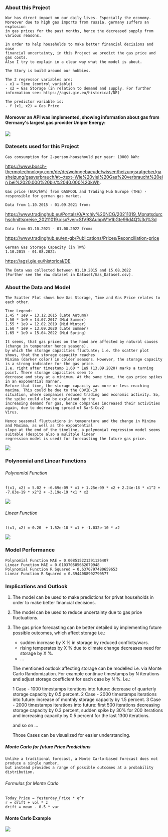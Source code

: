 ### About this Project
    
    War has direct impact on our daily lives. Especially the economy.
    Moreover due to high gas imports from russia, germany suffers an explosion
    in gas prices for the past months, hence the decreased supply from
    various reasons.

    In order to help households to make better financial decisions and ease
    financial uncertainty, in this Project we predict the gas price and gas costs.
    Also I try to explain in a clear way what the model is about.
    
    The Story is build around our hobbies.

    The 2 regressor variables are:
    - x1 = Time (control variable)
    - x2 = Gas Storage (in relation to demand and supply. For further information see: https://agsi.gie.eu/historical/DE)

    The predictor variable is:
    - f (x1, x2) = Gas Price

#### Moreover an API was implemented, showing information about gas from Germany's largest gas provider Uniper Energy:
![](Images/API.png)


### Datesets used for this Project

    Gas consumption for 2-person-househould per year: 10000 kWh:

https://www.bosch-thermotechnology.com/de/de/wohngebaeude/wissen/heizungsratgeber/gasheizung/gasverbrauch/#:~:text=Wie%20viel%20Gas%20verbraucht%20ein,bei%2020.000%20bis%2040.000%20kWh.

    Gas price (EUR/kWh) from GASPOOL and Trading Hub Europe (THE) - responsible for german gas market.
   
    Data from 1.10.2015 - 01.09.2021 from: 
https://www.tradinghub.eu/Portals/0/Archiv%20NCG/20211019_Monatsdurchschnittspreise_20211019.xlsx?ver=SfV9SAubpW1e1bGte96d4Q%3d%3d
    
    Data from 01.10.2021 - 01.08.2022 from: 

https://www.tradinghub.eu/en-gb/Publications/Prices/Reconciliation-price

    German Gas Storage Capacity (in TWh)
    1.10.2015 - 01.08.2022: 
https://agsi.gie.eu/historical/DE

    The Data was collected between 01.10.2015 and 15.08.2022 
    (Further see the raw dataset in Dataset/Gas_Dataset.csv).
### About the Data and Model

    The Scatter Plot shows how Gas Storage, Time and Gas Price relates to each other.

    Time Legend:
    1.45 * 1e9 = 13.12.2015 (Late Autumn)
    1.50 * 1e9 = 14.07.2017 (Mid Summer)
    1.55 * 1e9 = 12.02.2019 (Mid Winter)
    1.60 * 1e9 = 13.09.2020 (Late Summer)
    1.65 * 1e9 = 15.04.2022 (Mid Spring)

    It seems, that gas prices on the hand are affected by natural causes (change in temperatur hence seasons),
    by which the storage capacities fluctuate; i.e. the scatter plot shows, that the storage capacity reaches
    Minima (darker color) in colder seasons. However, the storage capacity is a strong indicater for the gas price.
    I.e. right after timestamp 1.60 * 1e9 (13.09.2020) marks a turning point. There storage capacities seem to 
    decrease and stay at a minimum. At the same time, the gas price spikes in an exponential manner.
    Before that time, the storage capacity was more or less reaching maxima. This could be due to the COVID-19 
    situation, where companies reduced trading and economic activity. So, the spike could also be explained by the 
    increasing demand for gas, hence companies increased their activities again, due to decreasing spread of SarS-Cov2
    Virus.

    Hence seasonal fluctuations in temperature and the change in Minima and Maxima, as well as the expontential
    slope at the end of the timeline, a polynomial regression model seems suitable (despite also a mulitple linear
    regression model is used) for forecasting the future gas price.

![](Images/3D_Plot_Gas_Price_Prediction.png)

### Polynomial and Linear Functions

###### Polynomial Function
    f(x1, x2) = 5.02 + -6.69e-09 * x1 + 1.25e-09 * x2 + 2.24e-18 * x1^2 + -7.83e-19 * x2^2 + -3.19e-19 *x1 * x2
![](Images/Polynomial_Graph.png)
    
###### Linear Function
    f(x1, x2) =-0.20  + 1.52e-10 * x1 + -1.032e-10 * x2
![](Images/Linear_Graph.png)
    

### Model Performance
    
    Polynomial Function MAE = 0.008515221391126407
    Linear Function MAE = 0.010370585662079948
    Polynomial Function R Squared = 0.6370797480659653
    Linear Function R Squared = 0.3944088902790577

### Implications and Outlook

1) The model can be used to make predictions for privat households in order to make
    better financial decisions.

    
2) The model can be used to reduce uncertainty due to gas price fluctuations.


3) The gas price forecasting can be better detailed by implementing future possible outcomes, which affect storage  i.e.:
   - sudden increase by X % in storage by reduced conflicts/wars.
   - rising temperates by X % due to climate change decreases need for storage by X %.
   - ...
   

    The mentioned outlook affecting storage can be modelled i.e. 
    via Monte Carlo Randomization. For example continue timestamps
    by N iterations and adjust storage coefficient for each case by
    N %. I.e.:

    1 Case - 1000 timestamps iterations into future: decrease of quarterly storage capacity by 0.5 percent.
    2 Case - 2000 timestamps iterations into future: increase of monthly storage capacity by 1.5 percent.
    3 Case - 2000 timestamps iterations into future: first 500 iterations decreasing storage capacity by 0.3 percent,
                                                     sudden spike by 30% for 200 iterations and increasing capacity
                                                     by 0.5 percent for the last 1300 iterations.
    
    and so on ...

    Those Cases can be visualized for easier understanding.

##### Monte Carlo for future Price Predictions
    
    Unlike a traditional forecast, a Monte Carlo-based forecast does not produce a single number, 
    but instead provides a range of possible outcomes at a probability distribution. 

###### Formulas for Monte Carlo

    Today_Price = Yesterday_Price * e^r
    r = drift + vol * z
    drift = mean - 0.5 * var

#### Monte Carlo Example
![](Images/MC_Example.png)

